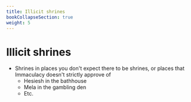 ```yaml
---
title: Illicit shrines
bookCollapseSection: true
weight: 5
---
```


# Illicit shrines

- Shrines in places you don't expect there to be shrines, or places that
  Immaculacy doesn't strictly approve of
  - Hesiesh in the bathhouse
  - Mela in the gambling den
  - Etc.
